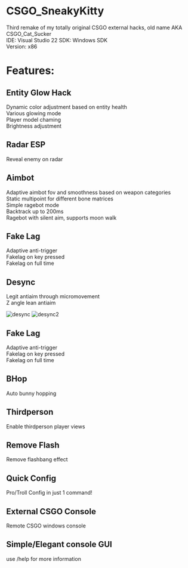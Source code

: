 # CSGO_SneakyKitty
Third remake of my totally original CSGO external hacks, old name AKA CSGO_Cat_Sucker  
IDE: Visual Studio  22
SDK: Windows SDK  
Version: x86  

# Features:  
## Entity Glow Hack
Dynamic color adjustment based on entity health  
Various glowing mode  
Player model chaming  
Brightness adjustment  

## Radar ESP  
Reveal enemy on radar  

## Aimbot
Adaptive aimbot fov and smoothness based on weapon categories  
Static multipoint for different bone matrices  
Simple ragebot mode  
Backtrack up to 200ms  
Ragebot with silent aim, supports moon walk  

## Fake Lag
Adaptive anti-trigger  
Fakelag on key pressed  
Fakelag on full time  

## Desync
Legit antiaim through micromovement  
Z angle lean antiaim  

![desync](https://i.imgur.com/HKAorpy.png)
![desync2](https://i.imgur.com/xpCZxaz.jpg)

## Fake Lag
Adaptive anti-trigger  
Fakelag on key pressed  
Fakelag on full time  

## BHop
Auto bunny hopping  

## Thirdperson
Enable thirdperson player views

## Remove Flash
Remove flashbang effect  

## Quick Config
Pro/Troll Config in just 1 command!  

## External CSGO Console  
Remote CSGO windows console  

## Simple/Elegant console GUI
use /help for more information
